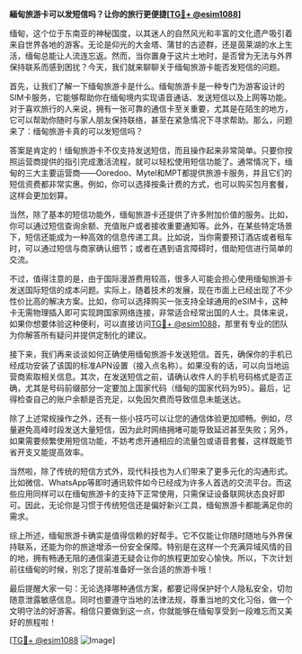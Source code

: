 **緬甸旅游卡可以发短信吗？让你的旅行更便捷[[TG💪+ @esim1088](https://t.me/s/esim1088)]**

缅甸，这个位于东南亚的神秘国度，以其迷人的自然风光和丰富的文化遗产吸引着来自世界各地的游客。无论是仰光的大金塔、蒲甘的古迹群，还是茵莱湖的水上生活，缅甸总能让人流连忘返。然而，当你置身于这片土地时，是否曾为无法与外界保持联系而感到困扰？今天，我们就来聊聊关于缅甸旅游卡能否发短信的问题。

首先，让我们了解一下缅甸旅游卡是什么。缅甸旅游卡是一种专门为游客设计的SIM卡服务，它能够帮助你在缅甸境内实现语音通话、发送短信以及上网等功能。对于喜欢旅行的人来说，拥有一张可靠的通信卡至关重要，尤其是在陌生的地方，它可以帮助你随时与家人朋友保持联络，甚至在紧急情况下寻求帮助。那么，问题来了：缅甸旅游卡真的可以发短信吗？

答案是肯定的！缅甸旅游卡不仅支持发送短信，而且操作起来非常简单。只要你按照运营商提供的指引完成激活流程，就可以轻松使用短信功能了。通常情况下，缅甸的三大主要运营商——Ooredoo、Mytel和MPT都提供旅游卡服务，并且它们的短信资费都非常实惠。例如，你可以选择按条计费的方式，也可以购买包月套餐，这样会更加划算。

当然，除了基本的短信功能外，缅甸旅游卡还提供了许多附加价值的服务。比如，你可以通过短信查询余额、充值账户或者接收重要通知等。此外，在某些特定场景下，短信还能成为一种高效的信息传递工具。比如说，当你需要预订酒店或者租车时，可以通过短信与商家确认细节；或者在遇到语言障碍时，借助短信进行简单的交流。

不过，值得注意的是，由于国际漫游费用较高，很多人可能会担心使用缅甸旅游卡发送国际短信的成本问题。实际上，随着技术的发展，现在市面上已经出现了不少性价比高的解决方案。比如，你可以选择购买一张支持全球通用的eSIM卡，这种卡无需物理插入即可实现跨国家网络连接，非常适合经常出国的人士。具体来说，如果你想要体验这种便利，可以直接访问[TG💪+ @esim1088](https://t.me/s/esim1088)，那里有专业的团队为你解答所有疑问并提供定制化的建议。

接下来，我们再来谈谈如何正确使用缅甸旅游卡发送短信。首先，确保你的手机已经成功安装了该国的标准APN设置（接入点名称）。如果没有的话，可以向当地运营商索取相关信息。其次，在发送短信之前，请确认收件人的手机号码格式是否正确，尤其是号码前缀部分一定要加上国家代码（缅甸的国家代码为95）。最后，记得检查自己的账户余额是否充足，以免因欠费而导致信息未能送达。

除了上述常规操作之外，还有一些小技巧可以让您的通信体验更加顺畅。例如，尽量避免高峰时段发送大量短信，因为此时网络拥堵可能导致延迟甚至失败；另外，如果需要频繁使用短信功能，不妨考虑开通相应的流量包或语音套餐，这样既能节省开支又能提高效率。

当然啦，除了传统的短信方式外，现代科技也为人们带来了更多元化的沟通形式。比如微信、WhatsApp等即时通讯软件如今已经成为许多人首选的交流平台。而这些应用同样可以在缅甸旅游卡的支持下正常使用，只需保证设备联网状态良好即可。因此，无论你是习惯于传统短信还是偏好新兴工具，缅甸旅游卡都能满足你的需求。

综上所述，缅甸旅游卡确实是值得信赖的好帮手。它不仅能让你随时随地与外界保持联系，还能为你的旅途增添一份安全保障。特别是在这样一个充满异域风情的目的地，拥有畅通无阻的通信渠道无疑会让你的旅程更加安心愉快。所以，下次计划前往缅甸的时候，别忘了提前准备好一张合适的旅游卡哦！

最后提醒大家一句：无论选择哪种通信方案，都要记得保护好个人隐私安全，切勿随意泄露敏感信息。同时也要遵守当地的法律法规，尊重当地的文化习俗，做一个文明守法的好游客。相信只要做到这一点，你就能够在缅甸享受到一段难忘而又美好的旅程啦！

[[TG💪+ @esim1088](https://t.me/s/esim1088) ![Image](https://i.postimg.cc/4NQfJmqS/Snipaste-2025-05-13-00-14-12.png)]